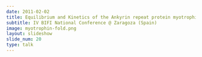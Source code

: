 ```yaml
---
date: 2011-02-02
title: Equilibrium and Kinetics of the Ankyrin repeat protein myotrophin through a simple statistical mechanical model 
subtitle: IV BIFI National Conference @ Zaragoza (Spain)
image: myotrophin-fold.png
layout: slideshow
slide_num: 20
type: talk
---
```

